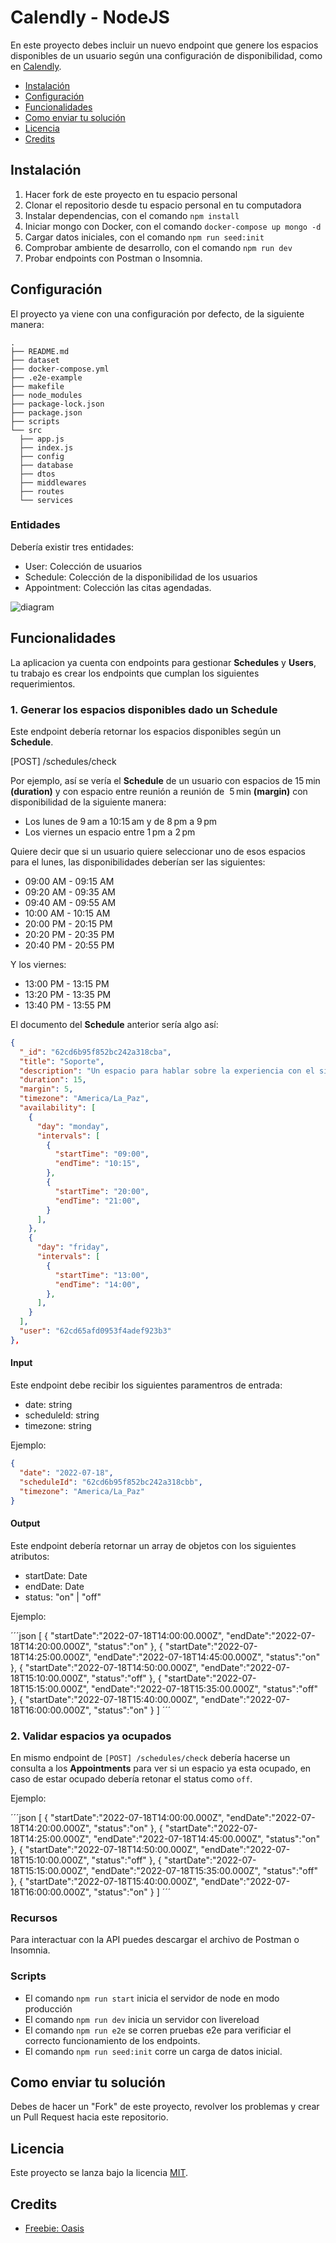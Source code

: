 # Calendly - NodeJS

En este proyecto debes incluir un nuevo endpoint que genere los espacios disponibles de un usuario según una configuración de disponibilidad, como en [Calendly](https://calendly.com/).

- [Instalación](#instalación)
- [Configuración](#configuración)
- [Funcionalidades](#funcionalidades)
- [Como enviar tu solución](#como-enviar-tu-solución)
- [Licencia](#licencia)
- [Credits](#credits)

## Instalación

1. Hacer fork de este proyecto en tu espacio personal
1. Clonar el repositorio desde tu espacio personal en tu computadora
1. Instalar dependencias, con el comando `npm install`
1. Iniciar mongo con Docker, con el comando `docker-compose up mongo -d`
1. Cargar datos iniciales, con el comando `npm run seed:init`
1. Comprobar ambiente de desarrollo, con el comando `npm run dev`
1. Probar endpoints con Postman o Insomnia.

## Configuración

El proyecto ya viene con una configuración por defecto, de la siguiente manera:

```
.
├── README.md
├── dataset
├── docker-compose.yml
├── .e2e-example
├── makefile
├── node_modules
├── package-lock.json
├── package.json
├── scripts
└── src
  ├── app.js
  ├── index.js
  ├── config
  ├── database
  ├── dtos
  ├── middlewares
  ├── routes
  └── services
```

### Entidades

Debería existir tres entidades:

- User: Colección de usuarios
- Schedule: Colección de la disponibilidad de los usuarios
- Appointment: Colección las citas agendadas.

![diagram](https://i.imgur.com/ah02Rah.png)

## Funcionalidades

La aplicacion ya cuenta con endpoints para gestionar **Schedules** y **Users**, tu trabajo es crear los endpoints que cumplan los siguientes requerimientos.

### 1. Generar los espacios disponibles dado un Schedule

Este endpoint debería retornar los espacios disponibles según un  **Schedule**.

[POST] /schedules/check

Por ejemplo, así se vería el **Schedule** de un usuario con espacios de 15 min **(duration)** y con espacio entre reunión a reunión de  5 min **(margin)** con disponibilidad de la siguiente manera:

- Los lunes de 9 am a 10:15 am y de 8 pm a 9 pm
- Los viernes un espacio entre 1 pm a 2 pm

Quiere decir que si un usuario quiere seleccionar uno de esos espacios para el lunes, las disponibilidades deberían ser las siguientes:

- 09:00 AM - 09:15 AM
- 09:20 AM - 09:35 AM
- 09:40 AM - 09:55 AM
- 10:00 AM - 10:15 AM
- 20:00 PM - 20:15 PM
- 20:20 PM - 20:35 PM
- 20:40 PM - 20:55 PM

Y los viernes:

- 13:00 PM - 13:15 PM
- 13:20 PM - 13:35 PM
- 13:40 PM - 13:55 PM


El documento del **Schedule** anterior sería algo así:

```json
{
  "_id": "62cd6b95f852bc242a318cba",
  "title": "Soporte",
  "description": "Un espacio para hablar sobre la experiencia con el sistema.",
  "duration": 15,
  "margin": 5,
  "timezone": "America/La_Paz",
  "availability": [
    {
      "day": "monday",
      "intervals": [
        {
          "startTime": "09:00",
          "endTime": "10:15",
        },
        {
          "startTime": "20:00",
          "endTime": "21:00",
        }
      ],
    },
    {
      "day": "friday",
      "intervals": [
        {
          "startTime": "13:00",
          "endTime": "14:00",
        },
      ],
    }
  ],
  "user": "62cd65afd0953f4adef923b3"
},
```


#### Input

Este endpoint debe recibir los siguientes paramentros de entrada:

- date: string
- scheduleId: string
- timezone: string

Ejemplo:

```json
{
  "date": "2022-07-18",
  "scheduleId": "62cd6b95f852bc242a318cbb",
  "timezone": "America/La_Paz"
}
```

#### Output

Este endpoint debería retornar un array de objetos con los siguientes atributos:

- startDate: Date
- endDate: Date
- status: "on" | "off"

Ejemplo:

´´´json
[
  {
    "startDate":"2022-07-18T14:00:00.000Z",
    "endDate":"2022-07-18T14:20:00.000Z",
    "status":"on"
  },
  {
    "startDate":"2022-07-18T14:25:00.000Z",
    "endDate":"2022-07-18T14:45:00.000Z",
    "status":"on"
  },
  {
    "startDate":"2022-07-18T14:50:00.000Z",
    "endDate":"2022-07-18T15:10:00.000Z",
    "status":"off"
  },
  {
    "startDate":"2022-07-18T15:15:00.000Z",
    "endDate":"2022-07-18T15:35:00.000Z",
    "status":"off"
  },
  {
    "startDate":"2022-07-18T15:40:00.000Z",
    "endDate":"2022-07-18T16:00:00.000Z",
    "status":"on"
  }
]
´´´

### 2. Validar espacios ya ocupados

En mismo endpoint de `[POST] /schedules/check` debería hacerse un consulta a los **Appointments** para ver si un espacio ya esta ocupado, en caso de estar ocupado debería retonar el status como `off`.

Ejemplo:

´´´json
[
  {
    "startDate":"2022-07-18T14:00:00.000Z",
    "endDate":"2022-07-18T14:20:00.000Z",
    "status":"on"
  },
  {
    "startDate":"2022-07-18T14:25:00.000Z",
    "endDate":"2022-07-18T14:45:00.000Z",
    "status":"on"
  },
  {
    "startDate":"2022-07-18T14:50:00.000Z",
    "endDate":"2022-07-18T15:10:00.000Z",
    "status":"off"
  },
  {
    "startDate":"2022-07-18T15:15:00.000Z",
    "endDate":"2022-07-18T15:35:00.000Z",
    "status":"off"
  },
  {
    "startDate":"2022-07-18T15:40:00.000Z",
    "endDate":"2022-07-18T16:00:00.000Z",
    "status":"on"
  }
]
´´´

### Recursos

Para interactuar con la API puedes descargar el archivo de Postman o Insomnia.

### Scripts

- El comando `npm run start` inicia el servidor de node en modo producción
- El comando `npm run dev` inicia un servidor con livereload
- El comando `npm run e2e` se corren pruebas e2e para verificiar el correcto funcionamiento de los endpoints.
- El comando `npm run seed:init` corre un carga de datos inicial.

## Como enviar tu solución

Debes de hacer un "Fork" de este proyecto, revolver los problemas y crear un Pull Request hacia este repositorio.

## Licencia

Este proyecto se lanza bajo la licencia [MIT](https://opensource.org/licenses/MIT).

## Credits

- [Freebie: Oasis](https://tympanus.net/codrops/2018/04/20/freebie-oasis-jekyll-website-template/)
